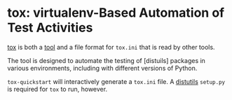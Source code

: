 tox: virtualenv-Based Automation of Test Activities
======================================================

[tox] is both a [tool] and a file format for `tox.ini` that is read by
other tools.

The tool is designed to automate the testing of [distuils] packages in
various environments, including with different versions of Python.

`tox-quickstart` will interactively generate a `tox.ini` file. A
[distutils] `setup.py` is required for `tox` to run, however.



[distutils]: https://docs.python.org/3/library/distutils.html
[tool]: https://pypi.python.org/pypi/tox
[tox]: https://tox.readthedocs.io/en/latest/
